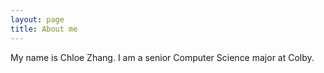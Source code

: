 ```yaml
---
layout: page
title: About me
---
```


My name is Chloe Zhang.
I am a senior Computer Science major at Colby.
